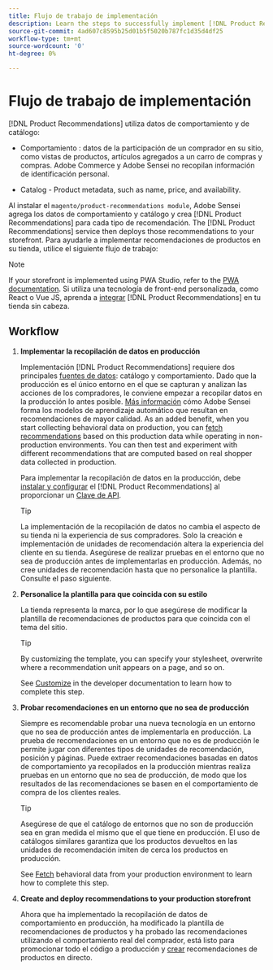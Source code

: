 ```yaml
---
title: Flujo de trabajo de implementación
description: Learn the steps to successfully implement [!DNL Product Recommendations] on your storefront.
source-git-commit: 4ad607c8595b25d01b5f5020b787fc1d35d4df25
workflow-type: tm+mt
source-wordcount: '0'
ht-degree: 0%

---
```


# Flujo de trabajo de implementación

[!DNL Product Recommendations] utiliza datos de comportamiento y de catálogo:

- Comportamiento : datos de la participación de un comprador en su sitio, como vistas de productos, artículos agregados a un carro de compras y compras. Adobe Commerce y Adobe Sensei no recopilan información de identificación personal.

- Catalog - Product metadata, such as name, price, and availability.

Al instalar el `magento/product-recommendations module`, Adobe Sensei agrega los datos de comportamiento y catálogo y crea [!DNL Product Recommendations] para cada tipo de recomendación. The [!DNL Product Recommendations] service then deploys those recommendations to your storefront. Para ayudarle a implementar recomendaciones de productos en su tienda, utilice el siguiente flujo de trabajo:

>[!NOTE]
>
> If your storefront is implemented using PWA Studio, refer to the [PWA documentation](https://developer.adobe.com/commerce/pwa-studio/integrations/product-recommendations/). Si utiliza una tecnología de front-end personalizada, como React o Vue JS, aprenda a [integrar](headless.md) [!DNL Product Recommendations] en tu tienda sin cabeza.

## Workflow

1. **Implementar la recopilación de datos en producción**

   Implementación [!DNL Product Recommendations] requiere dos principales [fuentes de datos](type.md): catálogo y comportamiento. Dado que la producción es el único entorno en el que se capturan y analizan las acciones de los compradores, le conviene empezar a recopilar datos en la producción lo antes posible. [Más información](behavioral-data.md) cómo Adobe Sensei forma los modelos de aprendizaje automático que resultan en recomendaciones de mayor calidad. As an added benefit, when you start collecting behavioral data on production, you can [fetch recommendations](verify.md) based on this production data while operating in non-production environments. You can then test and experiment with different recommendations that are computed based on real shopper data collected in production.

   Para implementar la recopilación de datos en la producción, debe [instalar y configurar](install-configure.md) el [!DNL Product Recommendations] al proporcionar un [Clave de API](https://docs.magento.com/user-guide/system/saas.html#apikey).

   >[!TIP]
   >
   > La implementación de la recopilación de datos no cambia el aspecto de su tienda ni la experiencia de sus compradores. Solo la creación e implementación de unidades de recomendación altera la experiencia del cliente en su tienda. Asegúrese de realizar pruebas en el entorno que no sea de producción antes de implementarlas en producción. Además, no cree unidades de recomendación hasta que no personalice la plantilla. Consulte el paso siguiente.

1. **Personalice la plantilla para que coincida con su estilo**

   La tienda representa la marca, por lo que asegúrese de modificar la plantilla de recomendaciones de productos para que coincida con el tema del sitio.

   >[!TIP]
   >
   > By customizing the template, you can specify your stylesheet, overwrite where a recommendation unit appears on a page, and so on.

   See [Customize](https://devdocs.magento.com/recommendations/customize.html) in the developer documentation to learn how to complete this step.

1. **Probar recomendaciones en un entorno que no sea de producción**

   Siempre es recomendable probar una nueva tecnología en un entorno que no sea de producción antes de implementarla en producción. La prueba de recomendaciones en un entorno que no es de producción le permite jugar con diferentes tipos de unidades de recomendación, posición y páginas. Puede extraer recomendaciones basadas en datos de comportamiento ya recopilados en la producción mientras realiza pruebas en un entorno que no sea de producción, de modo que los resultados de las recomendaciones se basen en el comportamiento de compra de los clientes reales.

   >[!TIP]
   >
   > Asegúrese de que el catálogo de entornos que no son de producción sea en gran medida el mismo que el que tiene en producción. El uso de catálogos similares garantiza que los productos devueltos en las unidades de recomendación imiten de cerca los productos en producción.

   See [Fetch](staging-environment.md) behavioral data from your production environment to learn how to complete this step.

1. **Create and deploy recommendations to your production storefront**

   Ahora que ha implementado la recopilación de datos de comportamiento en producción, ha modificado la plantilla de recomendaciones de productos y ha probado las recomendaciones utilizando el comportamiento real del comprador, está listo para promocionar todo el código a producción y [crear](create.md) recomendaciones de productos en directo.
